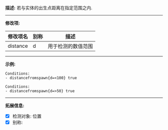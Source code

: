**描述:** 若与实体的出生点距离在指定范围之内.

---

**修改项:**

| 修改项名  | 别称           | 描述                      |
| --------- | -------------- | ------------------------- |
| distance | d | 用于检测的数值范围 |

---

**示例:**

```
Conditions:
- distancefromspawn{d=<100} true
```

```
Conditions:
- distancefromspawn{d=>50} true
```

---

**拓展信息:**

- [x] 检测对象: 位置
- [x] 别称: 